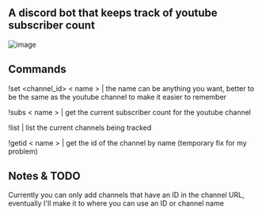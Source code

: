## A discord bot that keeps track of youtube subscriber count

![image](https://i.imgur.com/gm87w1G.png)

## Commands
!set <channel_id> < name > | the name can be anything you want, better to be the same as the youtube channel to make it easier to remember  

!subs < name > | get the current subscriber count for the youtube channel  

!list | list the current channels being tracked  

!getid < name > | get the id of the channel by name (temporary fix for my problem)

## Notes & TODO
Currently you can only add channels that have an ID in the channel URL, eventually I'll make it to where you can use an ID or channel name
